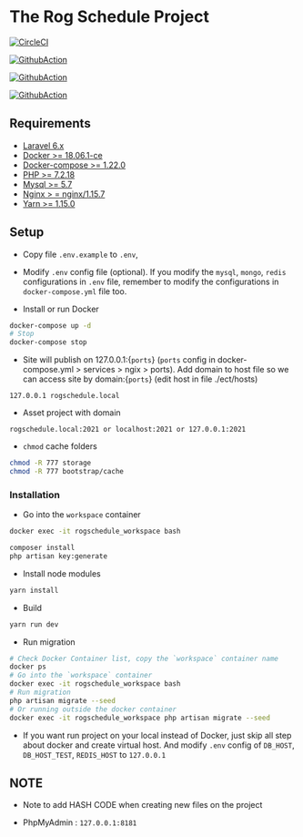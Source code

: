 # The Rog Schedule Project

[![CircleCI](https://circleci.com/gh/hieudt-2054/rog-schedule.svg?style=svg)](https://circleci.com/gh/hieudt-2054/rog-schedule)

[![GithubAction](https://github.com/hieudt-2054/rog-schedule/workflows/Laravel/badge.svg)](https://github.com/hieudt-2054/rog-schedule)

[![GithubAction](https://github.com/hieudt-2054/rog-schedule/workflows/Code_Quality/badge.svg)](https://github.com/hieudt-2054/rog-schedule)

[![GithubAction](https://github.com/hieudt-2054/rog-schedule/workflows/ROGLabel/badge.svg)](https://github.com/hieudt-2054/rog-schedule)

## Requirements

- [Laravel 6.x](https://laravel.com/docs/6.x)
- [Docker >= 18.06.1-ce](https://docs.docker.com/install)
- [Docker-compose >= 1.22.0](https://docs.docker.com/compose/install)
- [PHP >= 7.2.18](https://www.php.net/downloads.php)
- [Mysql >= 5.7](https://dev.mysql.com/downloads/installer/)
- [Nginx > = nginx/1.15.7](https://www.nginx.com/resources/wiki/start/topic/tutorials/install/)
- [Yarn >= 1.15.0](https://yarnpkg.com/en/docs/install#debian-stable)

## Setup

- Copy file `.env.example` to `.env`,
- Modify `.env` config file (optional). If you modify the `mysql`, `mongo`, `redis` configurations in `.env` file, remember to modify the configurations in `docker-compose.yml` file too.

- Install or run Docker
```BASH
docker-compose up -d
# Stop
docker-compose stop
```

- Site will publish on 127.0.0.1:{`ports`} (`ports` config in docker-compose.yml > services > ngix > ports). Add domain to host file so we can access site by domain:{`ports`} (edit host in file ./ect/hosts)

```
127.0.0.1 rogschedule.local
```
- Asset project with domain

```
rogschedule.local:2021 or localhost:2021 or 127.0.0.1:2021
```

- `chmod` cache folders
```BASH
chmod -R 777 storage
chmod -R 777 bootstrap/cache
```

### Installation

- Go into the `workspace` container

```BASH
docker exec -it rogschedule_workspace bash
```

```BASH
composer install
php artisan key:generate
```

- Install node modules
```BASH
yarn install
```

- Build
```BASH
yarn run dev
```

- Run migration

```BASH
# Check Docker Container list, copy the `workspace` container name
docker ps
# Go into the `workspace` container
docker exec -it rogschedule_workspace bash
# Run migration
php artisan migrate --seed
# Or running outside the docker container
docker exec -it rogschedule_workspace php artisan migrate --seed
```

- If you want run project on your local instead of Docker, just skip all step about docker and create virtual host. And modify `.env` config of `DB_HOST`, `DB_HOST_TEST`, `REDIS_HOST` to `127.0.0.1`


## NOTE

- Note to add HASH CODE when creating new files on the project

- PhpMyAdmin : `127.0.0.1:8181`

```
